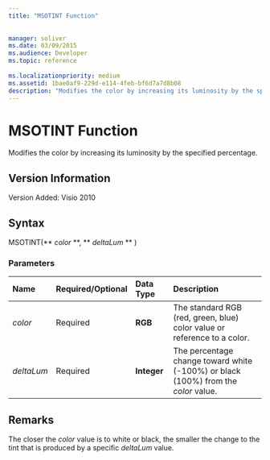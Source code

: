 ```yaml
---
title: "MSOTINT Function"
 
 
manager: soliver
ms.date: 03/09/2015
ms.audience: Developer
ms.topic: reference
 
ms.localizationpriority: medium
ms.assetid: 1bae0af9-229d-e114-4feb-bf6d7a7d8b08
description: "Modifies the color by increasing its luminosity by the specified percentage."
---
```


# MSOTINT Function

Modifies the color by increasing its luminosity by the specified percentage.
  
## Version Information

Version Added: Visio 2010 
  
## Syntax

MSOTINT(** *color* **, ** *deltaLum* ** ) 
  
### Parameters

|**Name**|**Required/Optional**|**Data Type**|**Description**|
|:-----|:-----|:-----|:-----|
| _color_ <br/> |Required  <br/> |**RGB** <br/> |The standard RGB (red, green, blue) color value or reference to a color. |
| _deltaLum_ <br/> |Required  <br/> |**Integer** <br/> |The percentage change toward white (-100%) or black (100%) from the  _color_ value. |
   
## Remarks

The closer the  _color_ value is to white or black, the smaller the change to the tint that is produced by a specific  _deltaLum_ value. 
  

